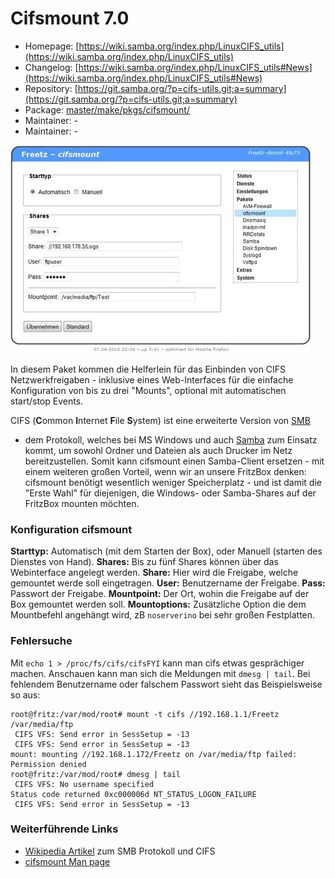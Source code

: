 # Cifsmount 7.0
 - Homepage: [https://wiki.samba.org/index.php/LinuxCIFS_utils](https://wiki.samba.org/index.php/LinuxCIFS_utils)
 - Changelog: [https://wiki.samba.org/index.php/LinuxCIFS_utils#News](https://wiki.samba.org/index.php/LinuxCIFS_utils#News)
 - Repository: [https://git.samba.org/?p=cifs-utils.git;a=summary](https://git.samba.org/?p=cifs-utils.git;a=summary)
 - Package: [master/make/pkgs/cifsmount/](https://github.com/Freetz-NG/freetz-ng/tree/master/make/pkgs/cifsmount/)
 - Maintainer: -
 - Maintainer: -

[![](../screenshots/146_md.jpg)](../screenshots/146.jpg)

In diesem Paket kommen die Helferlein für das Einbinden von CIFS
Netzwerkfreigaben - inklusive eines Web-Interfaces für die einfache
Konfiguration von bis zu drei "Mounts", optional mit automatischen
start/stop Events.

CIFS (**C**ommon **I**nternet **F**ile **S**ystem) ist eine erweiterte
Version von
[SMB](http://de.wikipedia.org/wiki/Server_Message_Block)
- dem Protokoll, welches bei MS Windows und auch
[Samba](samba.md) zum Einsatz kommt, um sowohl Ordner und
Dateien als auch Drucker im Netz bereitzustellen. Somit kann cifsmount
einen Samba-Client ersetzen - mit einem weiteren großen Vorteil, wenn
wir an unsere FritzBox denken: cifsmount benötigt wesentlich weniger
Speicherplatz - und ist damit die "Erste Wahl" für diejenigen, die
Windows- oder Samba-Shares auf der FritzBox mounten möchten.

### Konfiguration cifsmount

**Starttyp:** Automatisch (mit dem Starten der Box), oder Manuell
(starten des Dienstes von Hand).
**Shares:** Bis zu fünf Shares können über das Webinterface angelegt
werden.
**Share:** Hier wird die Freigabe, welche gemountet werde soll
eingetragen.
**User:** Benutzername der Freigabe.
**Pass:** Passwort der Freigabe.
**Mountpoint:** Der Ort, wohin die Freigabe auf der Box gemountet werden
soll.
**Mountoptions:** Zusätzliche Option die dem Mountbefehl angehängt wird,
zB `noserverino` bei sehr großen Festplatten.

### Fehlersuche

Mit `echo 1 > /proc/fs/cifs/cifsFYI` kann man cifs etwas gesprächiger
machen. Anschauen kann man sich die Meldungen mit `dmesg | tail`. Bei
fehlendem Benutzername oder falschem Passwort sieht das Beispielsweise
so aus:

```
root@fritz:/var/mod/root# mount -t cifs //192.168.1.1/Freetz /var/media/ftp
 CIFS VFS: Send error in SessSetup = -13
 CIFS VFS: Send error in SessSetup = -13
mount: mounting //192.168.1.172/Freetz on /var/media/ftp failed: Permission denied
root@fritz:/var/mod/root# dmesg | tail
 CIFS VFS: No username specified
Status code returned 0xc000006d NT_STATUS_LOGON_FAILURE
 CIFS VFS: Send error in SessSetup = -13
```


### Weiterführende Links

-   [Wikipedia
    Artikel](http://de.wikipedia.org/wiki/Server_Message_Block)
    zum SMB Protokoll und CIFS
-   [cifsmount Man
    page](http://www.obdev.at/resources/sharity/manual/manCifsmount.html)

